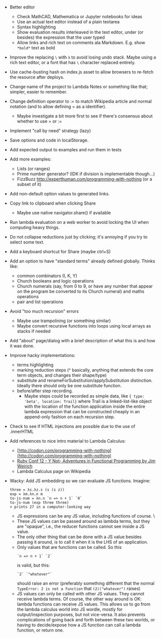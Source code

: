 - Better editor
  - Check MathCAD, Mathematica or Jupyter notebooks for ideas
  - Use an actual text editor instead of a plain textarea
  - Syntax highlighting
  - Show evaluation results interleaved in the text editor, under (or besides)
    the expression that the user typed
  - Allow links and rich text on comments ala Markdown. E.g. show `*bold*` text as bold
- Improve the replacing `\` with `λ` to avoid losing undo stack. Maybe using a rich text editor, or a font that has `\` character replaced entirely.
- Use cache-busting hash on index.js asset to allow browsers to re-fetch the resource after deploys.
- Change name of the project to Lambda Notes or something like that; simpler, easier to remember.
- Change definition operator to := to match Wikipedia article and normal notation (and to allow defining = as a identifier).
  - Maybe investigate a bit more first to see if there's consensus about whether to use = or :=
- Implement "call by need" strategy (lazy)
- Save options and code in localStorage.
- Add expected output to examples and run them in tests
- Add more examples:
  - Lists (or ranges)
  - Prime number generator? (IDK if division is implementable though...)
  - FizzBuzz http://experthuman.com/programming-with-nothing (or a subset of it)
- Add non-default option values to generated links.
- Copy link to clipboard when clicking Share
  - Maybe use native navigator.share() if available
- Run lambda evaluation on a web worker to avoid locking the UI when computing heavy things.
- Do not collapse reductions just by clicking; it's annoying if you try to select some text.
- Add a keyboard shortcut for Share (maybe ctrl+S)
- Add an option to have "standard terms" already defined globally. Thinks like:
  - common combinators (I, K, Y)
  - Church booleans and logic operations
  - Church numerals (say, from 0 to 9, or have any number that appear on the program be converted to its Church numeral) and maths operations
  - pair and list operations
- Avoid "too much recursion" errors
  - Maybe use trampolining (or something similar)
  - Maybe convert recursive functions into loops using local arrays as stacks if needed
- Add "about" page/dialog with a brief description of what this is and how it was done.
- Improve hacky implementations:
  - terms highlighting
  - marking reduction steps
  (^ basically, anything that extends the core term objects, and changes their shape/type)
  - substitute and renameForSubstitution/applySubstitution distinction. Ideally there should only be one substitute function.
  - before/after step recording.
    - Maybe steps could be recorded as simple data, like `{ type: 'beta',
      location: Trail}` where Trail is a linked-list-like object with the
      location of the function application inside the entire lambda expression
      that can be constructed cheaply in an append-only fashion on each
      recursion step.
- Check to see if HTML injections are possible due to the use of .innerHTML
- Add references to nice intro material to Lambda Calculus:
  - [http://codon.com/programming-with-nothing](http://codon.com/programming-with-nothing)
  - [Ruby Conf 12 - Y Not- Adventures in Functional Programming by Jim Weirich](https://www.youtube.com/watch?v=FITJMJjASUs)
  - Lambda Calculus page on Wikipedia

- Wacky: Add JS embedding so we can evaluate JS functions. Imagine:

  ```
  three = λs.λz.s (s (s z))
  exp = λm.λn.n m
  to-js-num = λn.n `n => n + 1` `0`
  to-js-num (exp three three)
  > prints 27 in a computer-looking way
  ```
  - JS expressions can be any JS value, including functions of course. \
  - These JS values can be passed around as lambda terms, but they are "opaque", i.e., the reducer functions cannot see inside a JS value.
  - The only other thing that can be done with a JS value besides passing it around, is to call it when it is the LHS of an application.
  - Only values that are functions can be called. So this
    ```
    `n => n + 1` `2`
    ```
    is valid, but this:
    ```
    `2` `"whatever"`
    ```
    should raise an error (preferably something different that the normal `TypeError: 2 is not a function` that `(2)("whatever")` raises)
  - JS values can only be called with other JS values. They cannot receive lambda terms. Of course, the other way around is OK: lambda functions can receive JS values. This allows us to go from the lambda calculus world into JS wordle, mostly for output/inspection purposes, but not vice-versa. It also prevents complications of going back and forth between these two worlds, or having to decide/expose how a JS function can call a lambda function, or return one.

